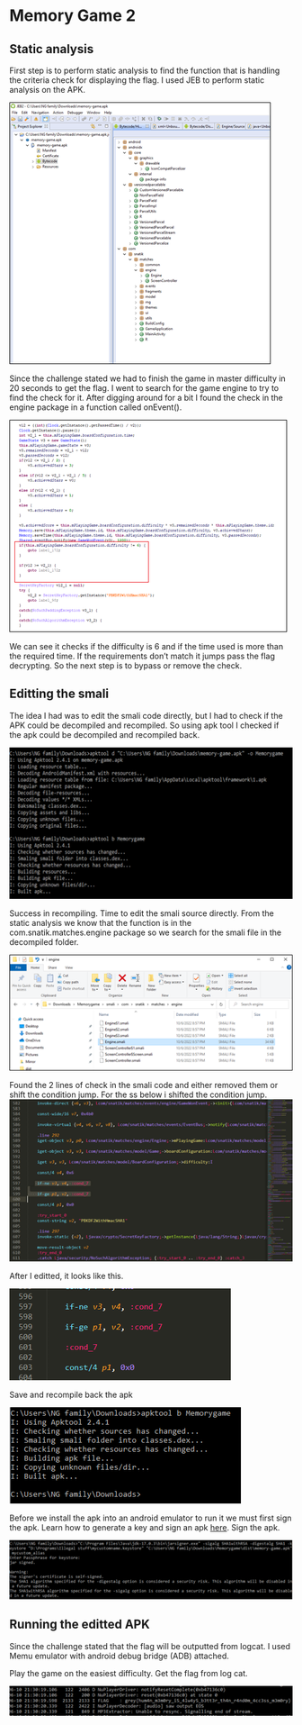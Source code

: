 # Memory Game 2
## Static analysis

First step is to perform static analysis to find the function that is handling the criteria check for displaying the flag. I used JEB to perform static analysis on the APK.

![static analysis](./memory_game_2/static_analysis.png)

Since the challenge stated we had to finish the game in master difficulty in 20 seconds to get the flag. I went to search for the game engine to try to find the check for it. After digging around for a bit I found the check in the engine package in a function called onEvent().

![onEvent function](./memory_game_2/onEvent_disassembled.png)


We can see it checks if the difficulty is 6 and if the time used is more than the required time. If the requirements don’t match it jumps pass the flag decrypting. So the next step is to bypass or remove the check.

## Editting the smali

The idea I had was to edit the smali code directly, but I had to check if the APK could be decompiled and recompiled. So using apk tool I checked if the apk could be decompiled and recompiled back.

![testing recompile](./memory_game_2/testing_recompile.png)

Success in recompiling. Time to edit the smali source directly. From the static analysis we know that the function is in the com.snatik.matches.engine package so we search for the smali file in the decompiled folder.

![finding source file](./memory_game_2/source_file_location.png)

Found the 2 lines of check in the smali code and either removed them or shift the condition jump. For the ss below i shifted the condition jump.
![original smali](./memory_game_2/before_edit.png)

After I editted, it looks like this.

![edited smali](./memory_game_2/after_edit.png)

Save and recompile back the apk

![recompile](./memory_game_2/recompile_apk.png)

Before we install the apk into an android emulator to run it we must first sign the apk. Learn how to generate a key and sign an apk [here](https://stackoverflow.com/questions/10930331/how-to-sign-an-already-compiled-apk).    Sign the apk.

![sign apk](./memory_game_2/sign_apk.png)

## Running the editted APK

Since the challenge stated that the flag will be outputted from logcat. I used Memu emulator with android debug bridge (ADB) attached.

Play the game on the easiest difficulty. Get the flag from log cat. 

![flag](./memory_game_2/logcat_flag.png)









